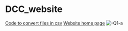 # DCC_website
[Code to convert files in csv](https://github.com/LuvAg/DCC_website/blob/0279868302e228baffa871c620d2a992a5c18f20/DCC%20ss/DCC4-1.png)
[Website home page](https://github.com/LuvAg/DCC_website/blob/8a2cf0aede3111461eabfdd990b2232a9c4baf1a/DCC%20ss/DCC4-2.png)
![-Q1-a](https://github.com/LuvAg/DCC_website/assets/143330358/cae0be32-cbff-4745-8f3c-10bef9c4179e)

